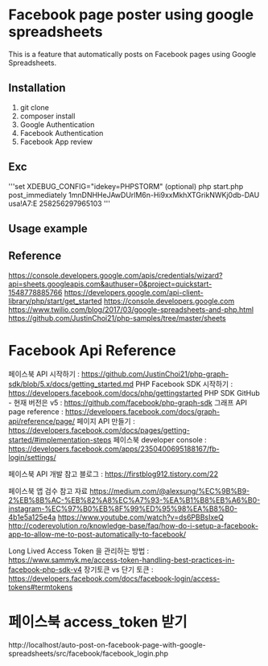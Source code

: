 # Facebook page poster using google spreadsheets
This is a feature that automatically posts on Facebook pages using Google Spreadsheets.

## Installation
1. git clone 
2. composer install
3. Google Authentication
4. Facebook Authentication
5. Facebook App review 

## Exc
'''set XDEBUG_CONFIG="idekey=PHPSTORM" (optional)
php start.php post_immediately 1mnDNHHeJAwDUrlM6n-Hi9xxMkhXTGrikNWKj0db-DAU usa!A7:E 258256297965103
'''

## Usage example

## Reference

https://console.developers.google.com/apis/credentials/wizard?api=sheets.googleapis.com&authuser=0&project=quickstart-1548778885766
https://developers.google.com/api-client-library/php/start/get_started
https://console.developers.google.com
https://www.twilio.com/blog/2017/03/google-spreadsheets-and-php.html
https://github.com/JustinChoi21/php-samples/tree/master/sheets

# Facebook Api Reference
페이스북 API 시작하기 : https://github.com/JustinChoi21/php-graph-sdk/blob/5.x/docs/getting_started.md
PHP Facebook SDK 시작하기 : https://developers.facebook.com/docs/php/gettingstarted
PHP SDK GitHub - 현재 버전은 v5 :  https://github.com/facebook/php-graph-sdk
그래프 API page reference : https://developers.facebook.com/docs/graph-api/reference/page/
페이지 API 만들기 : https://developers.facebook.com/docs/pages/getting-started/#implementation-steps
페이스북 developer console : https://developers.facebook.com/apps/2350400695188167/fb-login/settings/


페이스북 API 개발 참고 블로그 : https://firstblog912.tistory.com/22

페이스북 앱 검수 참고 자료
https://medium.com/@alexsung/%EC%9B%B9-2%EB%8B%AC-%EB%82%A8%EC%A7%93-%EA%B1%B8%EB%A6%B0-instagram-%EC%97%B0%EB%8F%99%ED%95%98%EA%B8%B0-4b1e5a125e4a
https://www.youtube.com/watch?v=ds6PBBsIxeQ
http://coderevolution.ro/knowledge-base/faq/how-do-i-setup-a-facebook-app-to-allow-me-to-post-automatically-to-facebook/


Long Lived Access Token 을 관리하는 방법 : https://www.sammyk.me/access-token-handling-best-practices-in-facebook-php-sdk-v4
장기토큰 vs 단기 토큰 : https://developers.facebook.com/docs/facebook-login/access-tokens#termtokens

# 페이스북 access_token 받기
http://localhost/auto-post-on-facebook-page-with-google-spreadsheets/src/facebook/facebook_login.php

